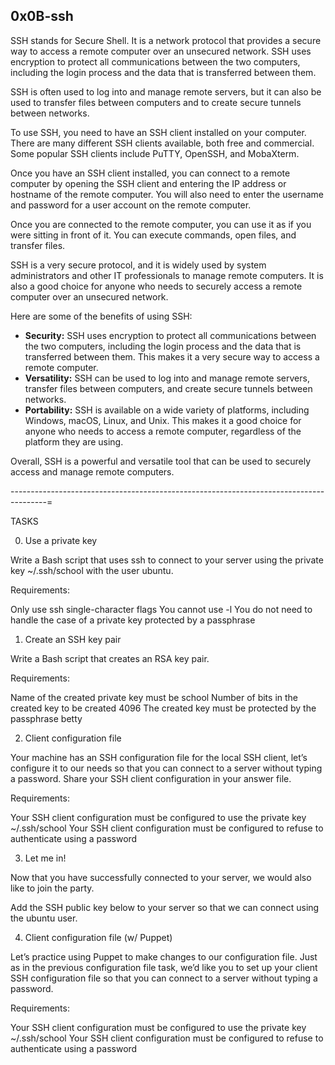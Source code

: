 0x0B-ssh
---------------------------------------------------------------------------

SSH stands for Secure Shell. It is a network protocol that provides a secure way to access a remote computer over an unsecured network. SSH uses encryption to protect all communications between the two computers, including the login process and the data that is transferred between them.

SSH is often used to log into and manage remote servers, but it can also be used to transfer files between computers and to create secure tunnels between networks.

To use SSH, you need to have an SSH client installed on your computer. There are many different SSH clients available, both free and commercial. Some popular SSH clients include PuTTY, OpenSSH, and MobaXterm.

Once you have an SSH client installed, you can connect to a remote computer by opening the SSH client and entering the IP address or hostname of the remote computer. You will also need to enter the username and password for a user account on the remote computer.

Once you are connected to the remote computer, you can use it as if you were sitting in front of it. You can execute commands, open files, and transfer files.

SSH is a very secure protocol, and it is widely used by system administrators and other IT professionals to manage remote computers. It is also a good choice for anyone who needs to securely access a remote computer over an unsecured network.

Here are some of the benefits of using SSH:

* **Security:** SSH uses encryption to protect all communications between the two computers, including the login process and the data that is transferred between them. This makes it a very secure way to access a remote computer.
* **Versatility:** SSH can be used to log into and manage remote servers, transfer files between computers, and create secure tunnels between networks.
* **Portability:** SSH is available on a wide variety of platforms, including Windows, macOS, Linux, and Unix. This makes it a good choice for anyone who needs to access a remote computer, regardless of the platform they are using.

Overall, SSH is a powerful and versatile tool that can be used to securely access and manage remote computers.

---------------------------------------------------------------------------------------=

TASKS 

0. Use a private key

Write a Bash script that uses ssh to connect to your server using the private key ~/.ssh/school with the user ubuntu.

Requirements:

Only use ssh single-character flags
You cannot use -l
You do not need to handle the case of a private key protected by a passphrase

1. Create an SSH key pair

Write a Bash script that creates an RSA key pair.

Requirements:

Name of the created private key must be school
Number of bits in the created key to be created 4096
The created key must be protected by the passphrase betty

2. Client configuration file

Your machine has an SSH configuration file for the local SSH client, let’s configure it to our needs so that you can connect to a server without typing a password. Share your SSH client configuration in your answer file.

Requirements:

Your SSH client configuration must be configured to use the private key ~/.ssh/school
Your SSH client configuration must be configured to refuse to authenticate using a password

3. Let me in!

Now that you have successfully connected to your server, we would also like to join the party.

Add the SSH public key below to your server so that we can connect using the ubuntu user.

4. Client configuration file (w/ Puppet)

Let’s practice using Puppet to make changes to our configuration file. Just as in the previous configuration file task, we’d like you to set up your client SSH configuration file so that you can connect to a server without typing a password.

Requirements:

Your SSH client configuration must be configured to use the private key ~/.ssh/school
Your SSH client configuration must be configured to refuse to authenticate using a password
